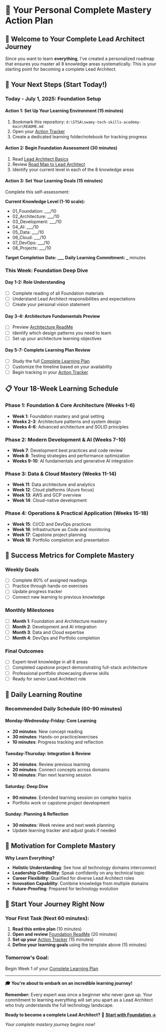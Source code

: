 # 🎯 Your Personal Complete Mastery Action Plan

## 🌟 Welcome to Your Complete Lead Architect Journey

Since you want to learn **everything**, I've created a personalized roadmap that ensures you master all 8 knowledge areas systematically. This is your starting point for becoming a complete Lead Architect.

## 🚀 Your Next Steps (Start Today!)

### **Today - July 1, 2025: Foundation Setup**

#### **Action 1: Set Up Your Learning Environment (15 minutes)**

1. Bookmark this repository: `d:\STSA\swamy-tech-skills-academy-main\README.md`
2. Open your [Action Tracker](../01_Foundation/ArchitectsJourney/ACTION_TRACKER.md)
3. Create a dedicated learning folder/notebook for tracking progress

#### **Action 2: Begin Foundation Assessment (30 minutes)**

1. Read [Lead Architect Basics](../01_Foundation/LeadArchitect/Lead_Architect_Basics.md)
2. Review [Road Map to Lead Architect](../01_Foundation/LeadArchitect/RoadMaptoLeadArchitect.md)
3. Identify your current level in each of the 8 knowledge areas

#### **Action 3: Set Your Learning Goals (15 minutes)**

Complete this self-assessment:

**Current Knowledge Level (1-10 scale):**

- 01_Foundation: \_\_\_/10
- 02_Architecture: \_\_\_/10
- 03_Development: \_\_\_/10
- 04_AI: \_\_\_/10
- 05_Data: \_\_\_/10
- 06_Cloud: \_\_\_/10
- 07_DevOps: \_\_\_/10
- 08_Projects: \_\_\_/10

**Target Completion Date:** ****\_\_\_****
**Daily Learning Commitment:** **\_** minutes

### **This Week: Foundation Deep Dive**

#### **Day 1-2: Role Understanding**

- [ ] Complete reading of all Foundation materials
- [ ] Understand Lead Architect responsibilities and expectations
- [ ] Create your personal vision statement

#### **Day 3-4: Architecture Fundamentals Preview**

- [ ] Preview [Architecture ReadMe](../02_Architecture/ReadMe.md)
- [ ] Identify which design patterns you need to learn
- [ ] Set up your architecture learning objectives

#### **Day 5-7: Complete Learning Plan Review**

- [ ] Study the full [Complete Learning Plan](../09_Documentation/COMPLETE_LEARNING_PLAN.md)
- [ ] Customize the timeline based on your availability
- [ ] Begin tracking in your [Action Tracker](../01_Foundation/ArchitectsJourney/ACTION_TRACKER.md)

## 📋 Your 18-Week Learning Schedule

### **Phase 1: Foundation & Core Architecture (Weeks 1-6)**

- **Week 1**: Foundation mastery and goal setting
- **Weeks 2-3**: Architecture patterns and system design
- **Weeks 4-6**: Advanced architecture and SOLID principles

### **Phase 2: Modern Development & AI (Weeks 7-10)**

- **Week 7**: Development best practices and code review
- **Week 8**: Testing strategies and performance optimization
- **Weeks 9-10**: AI fundamentals and generative AI integration

### **Phase 3: Data & Cloud Mastery (Weeks 11-14)**

- **Week 11**: Data architecture and analytics
- **Week 12**: Cloud platforms (Azure focus)
- **Week 13**: AWS and GCP overview
- **Week 14**: Cloud-native development

### **Phase 4: Operations & Practical Application (Weeks 15-18)**

- **Week 15**: CI/CD and DevOps practices
- **Week 16**: Infrastructure as Code and monitoring
- **Week 17**: Capstone project planning
- **Week 18**: Portfolio completion and presentation

## 🎯 Success Metrics for Complete Mastery

### **Weekly Goals**

- [ ] Complete 80% of assigned readings
- [ ] Practice through hands-on exercises
- [ ] Update progress tracker
- [ ] Connect new learning to previous knowledge

### **Monthly Milestones**

- [ ] **Month 1**: Foundation and Architecture mastery
- [ ] **Month 2**: Development and AI integration
- [ ] **Month 3**: Data and Cloud expertise
- [ ] **Month 4**: DevOps and Portfolio completion

### **Final Outcomes**

- [ ] Expert-level knowledge in all 8 areas
- [ ] Completed capstone project demonstrating full-stack architecture
- [ ] Professional portfolio showcasing diverse skills
- [ ] Ready for senior Lead Architect role

## 🚀 Daily Learning Routine

### **Recommended Daily Schedule (60-90 minutes)**

#### **Monday-Wednesday-Friday: Core Learning**

- **20 minutes**: New concept reading
- **30 minutes**: Hands-on practice/exercises
- **10 minutes**: Progress tracking and reflection

#### **Tuesday-Thursday: Integration & Review**

- **30 minutes**: Review previous learning
- **20 minutes**: Connect concepts across domains
- **10 minutes**: Plan next learning session

#### **Saturday: Deep Dive**

- **90 minutes**: Extended learning session on complex topics
- Portfolio work or capstone project development

#### **Sunday: Planning & Reflection**

- **30 minutes**: Week review and next week planning
- Update learning tracker and adjust goals if needed

## 🌟 Motivation for Complete Mastery

**Why Learn Everything?**

- **Holistic Understanding**: See how all technology domains interconnect
- **Leadership Credibility**: Speak confidently on any technical topic
- **Career Flexibility**: Qualified for diverse Lead Architect roles
- **Innovation Capability**: Combine knowledge from multiple domains
- **Future-Proofing**: Prepared for technology evolution

## 🏁 Start Your Journey Right Now

### **Your First Task (Next 60 minutes):**

1. **Read this entire plan** (10 minutes)
2. **Open and review** [Foundation ReadMe](../01_Foundation/ReadMe.md) (20 minutes)
3. **Set up your** [Action Tracker](../01_Foundation/ArchitectsJourney/ACTION_TRACKER.md) (15 minutes)
4. **Define your learning goals** using the template above (15 minutes)

### **Tomorrow's Goal:**

Begin Week 1 of your [Complete Learning Plan](../09_Documentation/COMPLETE_LEARNING_PLAN.md)

---

**🎓 You're about to embark on an incredible learning journey!**

**Remember:** Every expert was once a beginner who never gave up. Your commitment to learning everything will set you apart as a Lead Architect who truly understands the full technology landscape.

**Ready to become a complete Lead Architect?** 🚀
**[Start with Foundation →](../01_Foundation/ReadMe.md)**

_Your complete mastery journey begins now!_
